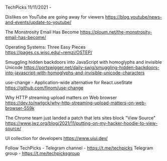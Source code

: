 TechPicks 11/11/2021 -

Dislikes on YouTube are going away for viewers
https://blog.youtube/news-and-events/update-to-youtube/

The Monstrosity Email Has Become
https://ploum.net/the-monstrosity-email-has-become/

Operating Systems: Three Easy Pieces
https://pages.cs.wisc.edu/~remzi/OSTEP/

Smuggling hidden backdoors into JavaScript with homoglyphs and invisible Unicode
https://portswigger.net/daily-swig/smuggling-hidden-backdoors-into-javascript-with-homoglyphs-and-invisible-unicode-characters

use-change - Application-wide alternative for React.useState
https://github.com/finom/use-change

Why HTTP streaming upload matters on Web browser
https://dev.to/nwtgck/why-http-streaming-upload-matters-on-web-browser-559k

The Chrome team just landed a patch that lets sites block "View Source"
https://www.jwz.org/blog/2021/11/putting-on-my-hacker-hoodie-to-view-source/

UI collection for developers
https://www.uiui.dev/

Follow TechPicks -
Telegram channel - https://t.me/techpicks
Telegram group - https://t.me/techpicksgroup